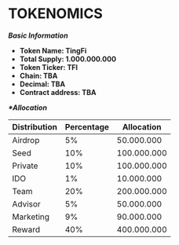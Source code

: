 # TOKENOMICS

_**Basic Information**_

* **Token Name: TingFi**
* **Total Supply: 1.000.000.000**
* **Token Ticker: TFI**
* **Chain: TBA**
* **Decimal: TBA**
* **Contract address: TBA**

_**\*Allocation**_

| **Distribution** | **Percentage** | **Allocation** |
| ---------------- | -------------- | -------------- |
| Airdrop          | 5%             | 50.000.000     |
| Seed             | 10%            | 100.000.000    |
| Private          | 10%            | 100.000.000    |
| IDO              | 1%             | 10.000.000     |
| Team             | 20%            | 200.000.000    |
| Advisor          | 5%             | 50.000.000     |
| Marketing        | 9%             | 90.000.000     |
| Reward           | 40%            | 400.000.000    |
